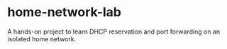 # home-network-lab
A hands-on project to learn DHCP reservation and port forwarding on an isolated home network.
